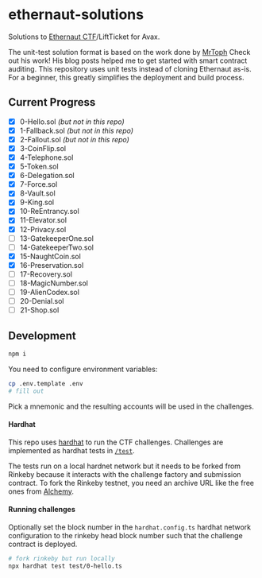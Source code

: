 # ethernaut-solutions

Solutions to [Ethernaut CTF](https://ethernaut.openzeppelin.com/)/LiftTicket for Avax.

The unit-test solution format is based on the work done by [MrToph](https://github.com/MrToph)
Check out his work! His blog posts helped me to get started with smart contract
auditing. This repository uses unit tests instead of cloning Ethernaut as-is.
For a beginner, this greatly simplifies the deployment and build process.

## Current Progress

- [x] 0-Hello.sol _(but not in this repo)_
- [x] 1-Fallback.sol _(but not in this repo)_
- [x] 2-Fallout.sol _(but not in this repo)_
- [x] 3-CoinFlip.sol
- [x] 4-Telephone.sol
- [x] 5-Token.sol
- [x] 6-Delegation.sol
- [x] 7-Force.sol
- [x] 8-Vault.sol
- [x] 9-King.sol
- [x] 10-ReEntrancy.sol
- [x] 11-Elevator.sol
- [x] 12-Privacy.sol
- [ ] 13-GatekeeperOne.sol
- [ ] 14-GatekeeperTwo.sol
- [x] 15-NaughtCoin.sol
- [x] 16-Preservation.sol
- [ ] 17-Recovery.sol
- [ ] 18-MagicNumber.sol
- [ ] 19-AlienCodex.sol
- [ ] 20-Denial.sol
- [ ] 21-Shop.sol

## Development

```bash
npm i
```

You need to configure environment variables:

```bash
cp .env.template .env
# fill out
```

Pick a mnemonic and the resulting accounts will be used in the challenges.

#### Hardhat

This repo uses [hardhat](https://hardhat.org/) to run the CTF challenges.
Challenges are implemented as hardhat tests in [`/test`](./test).

The tests run on a local hardnet network but it needs to be forked from Rinkeby because it interacts with the challenge factory and submission contract.
To fork the Rinkeby testnet, you need an archive URL like the free ones from [Alchemy](https://alchemyapi.io/).

#### Running challenges

Optionally set the block number in the `hardhat.config.ts` hardhat network configuration to the rinkeby head block number such that the challenge contract is deployed.

```bash
# fork rinkeby but run locally
npx hardhat test test/0-hello.ts
```

